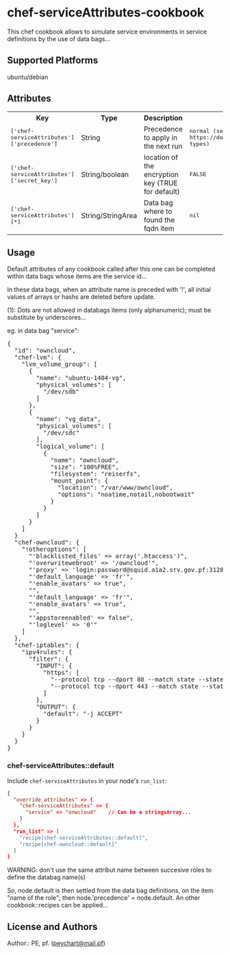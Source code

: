 # chef-serviceAttributes-cookbook

 This chef cookbook allows to simulate service environments in service definitions by the use of data bags...

## Supported Platforms

 ubuntu/debian

## Attributes

<table>
  <tr>
    <th>Key</th>
    <th>Type</th>
    <th>Description</th>
    <th>Default</th>
  </tr>
  <tr>
    <td><tt>['chef-serviceAttributes']['precedence']</tt></td>
    <td>String</td>
    <td>Precedence to apply in the next run</td>
    <td><tt>normal (see: https://docs.getchef.com/essentials_cookbook_attribute_files.html#attribute-types)</tt></td>
  </tr>
  <tr>
    <td><tt>['chef-serviceAttributes']['secret_key']</tt></td>
    <td>String/boolean</td>
    <td>location of the encryption key (TRUE for default)</td>
    <td><tt>FALSE</tt></td>
  </tr>
  <tr>
    <td><tt>['chef-serviceAttributes'][*]</tt></td>
    <td>String/StringArea</td>
    <td>Data bag where to found the fqdn item</td>
    <td><tt>nil</tt></td>
  </tr>
</table>

## Usage

 Default attributes of any cookbook called after this one can be completed within data bags whose items are the service id...

 In these data bags, when an attribute name is preceded with '!', all initial values of arrays or hashs are deleted before update.

 (1): Dots are not allowed in databags items (only alphanumeric); must be substitute by underscores...

eg. in data bag "service":
<pre>
{
  "id": "owncloud",
  "chef-lvm": {
    "lvm_volume_group": [
      {
        "name": "ubuntu-1404-vg",
        "physical_volumes": [
          "/dev/sdb"
        ]
      },
      {
        "name": "vg_data",
        "physical_volumes": [
          "/dev/sdc"
        ],
        "logical_volume": [
          {
            "name": "owncloud",
            "size": "100%FREE",
            "filesystem": "reiserfs",
            "mount_point": {
              "location": "/var/www/owncloud",
              "options": "noatime,notail,nobootwait"
            }
          }
        ]
      }
    ]
  }
  "chef-owncloud": {
    "!otheroptions": [
      "'blacklisted_files' => array('.htaccess')",
      "'overwritewebroot' => '/owncloud'",
      "'proxy' => 'login:password@squid.a1a2.srv.gov.pf:3128'",
      "'default_language' => 'fr'",
      "'enable_avatars' => true",
      "",
      "'default_language' => 'fr'",
      "'enable_avatars' => true",
      "",
      "'appstoreenabled' => false",
      "'loglevel' => '0'"
    ]
  },
  "chef-iptables": {
    "ipv4rules": {
      "filter": {
        "INPUT": {
          "https": [
            "--protocol tcp --dport 80 --match state --state NEW --jump ACCEPT",
            "--protocol tcp --dport 443 --match state --state NEW --jump ACCEPT"
          ]
        },
        "OUTPUT": {
          "default": "-j ACCEPT"
        }
      }
    }
  }
}
</pre>


### chef-serviceAttributes::default

Include `chef-serviceAttributes` in your node's `run_list`:

```json
{
  "override_attributes" => {
    "chef-serviceAttributes" => {
      "service" => "onwcloud"    // Can be a stringsArray...
    }
  },
  "run_list" => [
    "recipe[chef-serviceAttributes::default]",
    "recipe[chef-owncloud::default]"
  ]
}
```

WARNING: don't use the same attribut name between succesive roles to define the databag name(s)

 So, node.default is then settled from the data bag definitions, on the item "name of the role"; then node.'precedence' = node.default. An other cookbook::recipes can be applied...

## License and Authors

Author:: PE, pf. (<peychart@mail.pf>)

